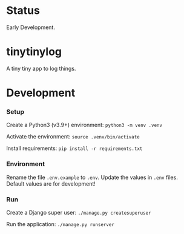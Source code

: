 # Status

Early Development.


# tinytinylog
A tiny tiny app to log things.


# Development 

### Setup

Create a Python3 (v3.9+) environment: `python3 -m venv .venv`

Activate the environment: `source .venv/bin/activate`

Install requirements: `pip install -r requirements.txt`

### Environment

Rename the file `.env.example` to `.env`.
Update the values in `.env` files. Default values are for development!

### Run

Create a Django super user: `./manage.py createsuperuser`

Run the application: `./manage.py runserver`